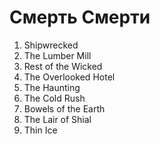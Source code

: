 # Смерть Смерти

1. Shipwrecked
2. The Lumber Mill
3. Rest of the Wicked
4. The Overlooked Hotel
5. The Haunting
6. The Cold Rush
7. Bowels of the Earth
8. The Lair of Shial
9. Thin Ice
